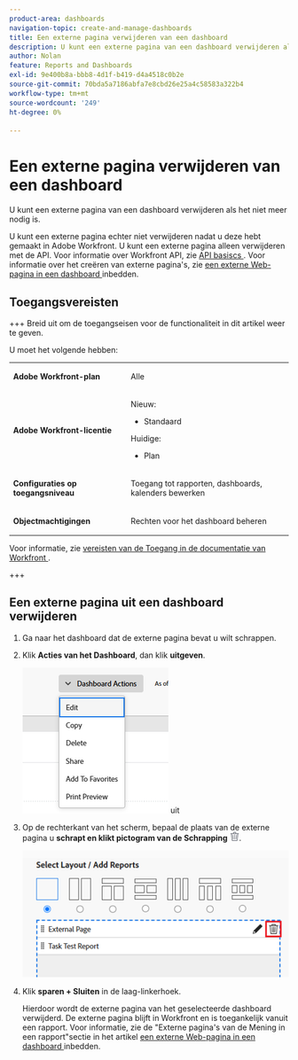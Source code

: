 ```yaml
---
product-area: dashboards
navigation-topic: create-and-manage-dashboards
title: Een externe pagina verwijderen van een dashboard
description: U kunt een externe pagina van een dashboard verwijderen als het niet meer nodig is.
author: Nolan
feature: Reports and Dashboards
exl-id: 9e400b8a-bbb8-4d1f-b419-d4a4518c0b2e
source-git-commit: 70bda5a7186abfa7e8cbd26e25a4c58583a322b4
workflow-type: tm+mt
source-wordcount: '249'
ht-degree: 0%

---
```


# Een externe pagina verwijderen van een dashboard

<!-- Audited: 1/2025 -->

U kunt een externe pagina van een dashboard verwijderen als het niet meer nodig is.

U kunt een externe pagina echter niet verwijderen nadat u deze hebt gemaakt in Adobe Workfront. U kunt een externe pagina alleen verwijderen met de API. Voor informatie over Workfront API, zie [ API basiscs ](../../../wf-api/general/api-basics.md). Voor informatie over het creëren van externe pagina&#39;s, zie [ een externe Web-pagina in een dashboard ](../../../reports-and-dashboards/dashboards/creating-and-managing-dashboards/embed-external-web-page-dashboard.md) inbedden.

## Toegangsvereisten

+++ Breid uit om de toegangseisen voor de functionaliteit in dit artikel weer te geven.

U moet het volgende hebben:

<table style="table-layout:auto"> 
 <col> 
 <col> 
 <tbody> 
  <tr> 
   <td role="rowheader"><strong>Adobe Workfront-plan</strong></td> 
   <td> <p>Alle</p> </td> 
  </tr> 
  <tr> 
   <td role="rowheader"><strong>Adobe Workfront-licentie</strong></td> 
   <td> 
      <p>Nieuw:</p>
         <ul>
         <li><p>Standaard</p></li>
         </ul>
      <p>Huidige:</p>
         <ul>
         <li><p>Plan</p></li>
         </ul>
   </td> 
  </tr> 
  <tr> 
   <td role="rowheader"><strong>Configuraties op toegangsniveau</strong></td> 
   <td> <p>Toegang tot rapporten, dashboards, kalenders bewerken</p> </td> 
  </tr> 
  <tr> 
   <td role="rowheader"><strong>Objectmachtigingen</strong></td> 
   <td> <p>Rechten voor het dashboard beheren</p> </td> 
  </tr> 
 </tbody> 
</table>

Voor informatie, zie [ vereisten van de Toegang in de documentatie van Workfront ](/help/quicksilver/administration-and-setup/add-users/access-levels-and-object-permissions/access-level-requirements-in-documentation.md).

+++

## Een externe pagina uit een dashboard verwijderen

1. Ga naar het dashboard dat de externe pagina bevat u wilt schrappen.

1. Klik **Acties van het Dashboard**, dan klik **uitgeven**.

   ![ geef dashboard ](assets/unshimmed-edit-dashboard.png) uit

1. Op de rechterkant van het scherm, bepaal de plaats van de externe pagina u **schrapt en klikt pictogram van de Schrapping** ![ pictogram van de Schrapping ](assets/delete.png).

   ![ Schrap extern paginapictogram binnen dashboard ](assets/delete-external-page-icon-inside-dashboard-nwe-350x284.png)

1. Klik **sparen + Sluiten** in de laag-linkerhoek.

   Hierdoor wordt de externe pagina van het geselecteerde dashboard verwijderd. De externe pagina blijft in Workfront en is toegankelijk vanuit een rapport. Voor informatie, zie de &quot;Externe pagina&#39;s van de Mening in een rapport&quot;sectie in het artikel [ een externe Web-pagina in een dashboard ](../../../reports-and-dashboards/dashboards/creating-and-managing-dashboards/embed-external-web-page-dashboard.md) inbedden.
